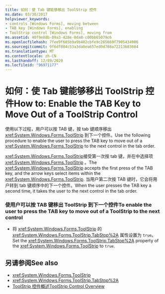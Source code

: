 ```yaml
---
title: 如何：使 Tab 键能够移出 ToolStrip 控件
ms.date: 03/30/2017
helpviewer_keywords:
- controls [Windows Forms], moving between
- TAB key [Windows Forms], enabling
- ToolStrip control [Windows Forms], moving from
ms.assetid: 40f9e88b-09a3-428e-8da8-c00bb65079c6
ms.openlocfilehash: 7fee9f685b9a9b402cbfe9c265669f7905434986
ms.sourcegitcommit: 9f6df084c53a3da0ea657ed0d708a72213683084
ms.translationtype: MT
ms.contentlocale: zh-CN
ms.lasthandoff: 12/09/2020
ms.locfileid: "96971177"
---
```

# <a name="how-to-enable-the-tab-key-to-move-out-of-a-toolstrip-control"></a><span data-ttu-id="27606-102">如何：使 Tab 键能够移出 ToolStrip 控件</span><span class="sxs-lookup"><span data-stu-id="27606-102">How to: Enable the TAB Key to Move Out of a ToolStrip Control</span></span>
<span data-ttu-id="27606-103">使用以下过程，用户可以按 TAB 键，按 tab 键顺序移出 <xref:System.Windows.Forms.ToolStrip> 到下一个控件。</span><span class="sxs-lookup"><span data-stu-id="27606-103">Use the following procedure to enable the user to press the TAB key to move out of a <xref:System.Windows.Forms.ToolStrip> to the next control in the tab order.</span></span>  
  
 <span data-ttu-id="27606-104"><xref:System.Windows.Forms.ToolStrip>接受第一次按 tab 键，并在中选择项 <xref:System.Windows.Forms.ToolStrip> 。</span><span class="sxs-lookup"><span data-stu-id="27606-104">The <xref:System.Windows.Forms.ToolStrip> accepts the first press of the TAB key, and the arrow keys select items within the <xref:System.Windows.Forms.ToolStrip>.</span></span> <span data-ttu-id="27606-105">当用户第二次按 TAB 键时，它会将用户转到 tab 键顺序中的下一个控件。</span><span class="sxs-lookup"><span data-stu-id="27606-105">When the user presses the TAB key a second time, it takes the user to the next control in the tab order.</span></span>  
  
### <a name="to-enable-the-user-to-press-the-tab-key-to-move-out-of-a-toolstrip-to-the-next-control"></a><span data-ttu-id="27606-106">使用户可以按 TAB 键移出 ToolStrip 到下一个控件</span><span class="sxs-lookup"><span data-stu-id="27606-106">To enable the user to press the TAB key to move out of a ToolStrip to the next control</span></span>  
  
- <span data-ttu-id="27606-107">将 <xref:System.Windows.Forms.ToolStrip> 的 <xref:System.Windows.Forms.ToolStrip.TabStop%2A> 属性设置为 `true`。</span><span class="sxs-lookup"><span data-stu-id="27606-107">Set the <xref:System.Windows.Forms.ToolStrip.TabStop%2A> property of the <xref:System.Windows.Forms.ToolStrip> to `true`.</span></span>  
  
## <a name="see-also"></a><span data-ttu-id="27606-108">另请参阅</span><span class="sxs-lookup"><span data-stu-id="27606-108">See also</span></span>

- <xref:System.Windows.Forms.ToolStrip>
- <xref:System.Windows.Forms.ToolStrip.TabStop%2A>
- [<span data-ttu-id="27606-109">ToolStrip 控件概述</span><span class="sxs-lookup"><span data-stu-id="27606-109">ToolStrip Control Overview</span></span>](toolstrip-control-overview-windows-forms.md)
